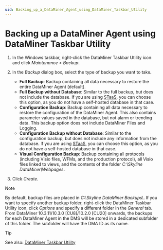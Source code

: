 ```yaml
---
uid: Backing_up_a_DataMiner_Agent_using_DataMiner_Taskbar_Utility
---
```


# Backing up a DataMiner Agent using DataMiner Taskbar Utility

1. In the Windows taskbar, right-click the DataMiner Taskbar Utility icon and click *Maintenance \> Backup*.

1. In the *Backup* dialog box, select the type of backup you want to take.

   - **Full Backup**: Backup containing all data necessary to restore the entire DataMiner Agent (default).
   - **Full Backup without Database**: Similar to the full backup, but does not include the database. If you are using [STaaS](xref:STaaS), you can choose this option, as you do not have a self-hosted database in that case.
   - **Configuration Backup**: Backup containing all data necessary to restore the configuration of the DataMiner Agent. This also contains parameter values saved in the database, but not alarm or trending data. This backup option does not include DataMiner Files and Logging.
   - **Configuration Backup without Database**: Similar to the configuration backup, but does not include any information from the database. If you are using [STaaS](xref:STaaS), you can choose this option, as you do not have a self-hosted database in that case.
   - **Visual Configuration Backup**: Backup containing all protocols (including Visio files, WFMs, and the production protocol), all Visio files linked to views, and the contents of the folder *C:\\Skyline DataMiner\\Webpages*.

1. Click *Create*.

> [!NOTE]
> By default, backup files are placed in *C:\\Skyline DataMiner Backups\\*. If you want to specify another backup folder, right-click the DataMiner Taskbar Utility icon, click *Options* and specify a different folder in the *General* tab. From DataMiner 10.3.11/10.3.0 [CU8]/10.2.0 [CU20] onwards<!-- RN 37143 -->, the backups for each DataMiner Agent in the DMS will be stored in a dedicated subfolder of this folder. The subfolder will have the DMA ID as its name.

> [!TIP]
> See also:
> [DataMiner Taskbar Utility](xref:DataMiner_Taskbar_Utility)

